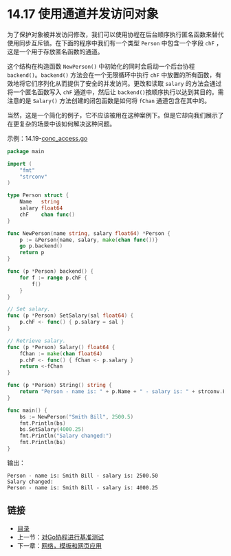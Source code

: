 # 14.17 使用通道并发访问对象

为了保护对象被并发访问修改，我们可以使用协程在后台顺序执行匿名函数来替代使用同步互斥锁。在下面的程序中我们有一个类型 `Person` 中包含一个字段 `chF` ，这是一个用于存放匿名函数的通道。

这个结构在构造函数 `NewPerson()` 中初始化的同时会启动一个后台协程 `backend()`。`backend()` 方法会在一个无限循环中执行 `chF` 中放置的所有函数，有效地将它们序列化从而提供了安全的并发访问。更改和读取 `salary` 的方法会通过将一个匿名函数写入 `chF` 通道中，然后让 `backend()`按顺序执行以达到其目的。需注意的是 `Salary()` 方法创建的闭包函数是如何将 `fChan` 通道包含在其中的。

当然，这是一个简化的例子，它不应该被用在这种案例下。但是它却向我们展示了在更复杂的场景中该如何解决这种问题。

示例：14.19-[conc_access.go](examples/chapter_14/conc_access.go)

```go
package main

import (
	"fmt"
	"strconv"
)

type Person struct {
	Name   string
	salary float64
	chF    chan func()
}

func NewPerson(name string, salary float64) *Person {
	p := &Person{name, salary, make(chan func())}
	go p.backend()
	return p
}

func (p *Person) backend() {
	for f := range p.chF {
		f()
	}
}

// Set salary.
func (p *Person) SetSalary(sal float64) {
	p.chF <- func() { p.salary = sal }
}

// Retrieve salary.
func (p *Person) Salary() float64 {
	fChan := make(chan float64)
	p.chF <- func() { fChan <- p.salary }
	return <-fChan
}

func (p *Person) String() string {
	return "Person - name is: " + p.Name + " - salary is: " + strconv.FormatFloat(p.Salary(), 'f', 2, 64)
}

func main() {
	bs := NewPerson("Smith Bill", 2500.5)
	fmt.Println(bs)
	bs.SetSalary(4000.25)
	fmt.Println("Salary changed:")
	fmt.Println(bs)
}
```

输出：

```
Person - name is: Smith Bill - salary is: 2500.50
Salary changed:
Person - name is: Smith Bill - salary is: 4000.25
```

## 链接

- [目录](directory.md)
- 上一节：[对Go协程进行基准测试](14.16.md)
- 下一章：[网络，模板和网页应用](15.0.md)

